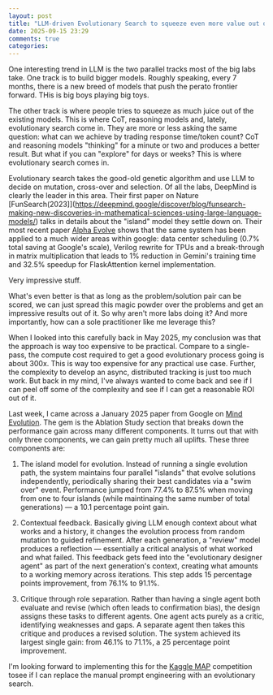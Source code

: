 ```yaml
---
layout: post
title: "LLM-driven Evolutionary Search to squeeze even more value out of Test-Time Compute"
date: 2025-09-15 23:29
comments: true
categories: 
---
```


One interesting trend in LLM is the two parallel tracks most of the big labs take. One track is to build bigger models. Roughly speaking, every 7 months, there is a new breed of models that push the perato frontier forward. THis is big boys playing big toys. 

The other track is where people tries to squeeze as much juice out of the existing models. This is where CoT, reasoning models and, lately, evolutionary search come in. They are more or less asking the same question: what can we achieve by trading response time/token count? CoT and reasoning models "thinking" for a minute or two and produces a better result. But what if you can "explore" for days or weeks? This is where evolutionary search comes in.

Evolutionary search takes the good-old genetic algorithm and use LLM to decide on mutation, cross-over and selection. Of all the labs, DeepMind is clearly the leader in this area. Their first paper on Nature [FunSearch(2023]](https://deepmind.google/discover/blog/funsearch-making-new-discoveries-in-mathematical-sciences-using-large-language-models/) talks in details about the "island" model they settle down on. Their most recent paper [Alpha Evolve](https://deepmind.google/discover/blog/alphaevolve-a-gemini-powered-coding-agent-for-designing-advanced-algorithms/) shows that the same system has been applied to a much wider areas within google: data center scheduling (0.7% total saving at Google's scale), Verilog rewrite for TPUs and a break-through in matrix multiplication that leads to 1% reduction in Gemini's training time and 32.5% speedup for FlaskAttention kernel implementation.

Very impressive stuff. 

What's even better is that as long as the problem/solution pair can be scored, we can just spread this magic powder over the problems and get an impressive results out of it. So why aren't more labs doing it? And more importantly, how can a sole practitioner like me leverage this?

When I looked into this carefully back in May 2025, my conclusion was that the approach is way too expensive to be practical. Compare to a single-pass, the compute cost required to get a good evolutionary process going is about 300x. This is way too expensive for any practical use case. Further, the complexity to develop an async, distributed tracking is just too much work. But back in my mind, I've always wanted to come back and see if I can peel off some of the complexity and see if I can get a reasonable ROI out of it.

Last week, I came across a January 2025 paper from Google on [Mind Evolution](https://arxiv.org/abs/2501.05952). The gem is the Ablation Study section that breaks down the performance gain across many different components.  It turns out that with only three components, we can gain pretty much all uplifts. These three components are:

1. The island model for evolution. Instead of running a single evolution path, the system maintains four parallel "islands" that evolve solutions independently, periodically sharing their best candidates via a "swim over" event. Performance jumped from 77.4% to 87.5% when moving from one to four islands (while maintinaing the same number of total generations) — a 10.1 percentage point gain. 

2. Contextual feedback. Basically giving LLM enough context about what works and a history, it changes the evolution process from random mutation to guided refinement. After each generation, a "review" model produces a reflection — essentially a critical analysis of what worked and what failed. This feedback gets feed into the "evolutionary designer agent" as part of the next generation's context, creating what amounts to a working memory across iterations. This step adds 15 percentage points improvement, from 76.1% to 91.1%. 

3. Critique through role separation. Rather than having a single agent both evaluate and revise (which often leads to confirmation bias), the design assigns these tasks to different agents. One agent acts purely as a critic, identifying weaknesses and gaps. A separate agent then takes this critique and produces a revised solution. The system achieved its largest single gain: from 46.1% to 71.1%, a 25 percentage point improvement. 

I'm looking forward to implementing this for the [Kaggle MAP](https://www.kaggle.com/competitions/map-charting-student-math-misunderstandings) competition tosee if I can replace the manual prompt engineering with an evolutionary search.
